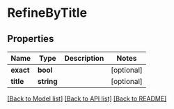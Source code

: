 # RefineByTitle

## Properties
Name | Type | Description | Notes
------------ | ------------- | ------------- | -------------
**exact** | **bool** |  | [optional] 
**title** | **string** |  | [optional] 

[[Back to Model list]](../README.md#documentation-for-models) [[Back to API list]](../README.md#documentation-for-api-endpoints) [[Back to README]](../README.md)


